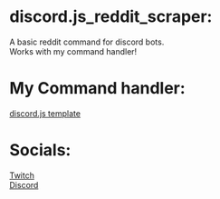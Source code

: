 # discord.js_reddit_scraper:
A basic reddit command for discord bots.\
Works with my command handler!
# My Command handler:
  [discord.js template][template]
# Socials:
  [Twitch][twitch]\
  [Discord][discord]
 
[template]: https://github.com/javiers-code/discord.js_template
[discord]: https://discord.gg/24CDPUFgSE
[twitch]: https://www.twitch.tv/javiers_code
